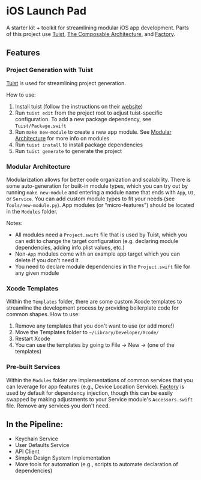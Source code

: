 # iOS Launch Pad

A starter kit + toolkit for streamlining modular iOS app development. Parts of this project use [Tuist](https://tuist.io/), [The Composable Architecture](https://github.com/pointfreeco/swift-composable-architecture), and [Factory](https://github.com/hmlongco/Factory).

## Features

### **Project Generation with Tuist**
[Tuist](https://tuist.io/) is used for streamlining project generation.

How to use: 
1. Install tuist (follow the instructions on their [website](https://tuist.io/))
2. Run `tuist edit` from the project root to adjust tuist-specific configuration. To add a new package dependency, see `Tuist/Package.swift`
3. Run `make new-module` to create a new app module. See [Modular Architecture](#modular-architecture) for more info on modules
4. Run `tuist install` to install package dependencies
5. Run `tuist generate` to generate the project

### **Modular Architecture**
Modularization allows for better code organization and scalability. There is some auto-generation for built-in module types, which you can try out by running `make new-module` and entering a module name that ends with `App`, `UI`, or `Service`. You can add custom module types to fit your needs (see `Tools/new-module.py`). App modules (or "micro-features") should be located in the `Modules` folder.

Notes:
- All modules need a `Project.swift` file that is used by Tuist, which you can edit to change the target configuration (e.g. declaring module dependencies, adding info.plist values, etc.)
- Non-`App` modules come with an example app target which you can delete if you don't need it
- You need to declare module dependencies in the `Project.swift` file for any given module

### **Xcode Templates**
Within the `Templates` folder, there are some custom Xcode templates to streamline the development process by providing boilerplate code for common shapes.
How to use:
1. Remove any templates that you don't want to use (or add more!)
2. Move the Templates folder to `~/Library/Developer/Xcode/`
3. Restart Xcode
4. You can use the templates by going to File -> New -> (one of the templates)

### **Pre-built Services**
Within the `Modules` folder are implementations of common services that you can leverage for app features (e.g., Device Location Service). [Factory](https://github.com/hmlongco/Factory) is used by default for dependency injection, though this can be easily swapped by making adjustments to your Service module's `Accessors.swift` file. Remove any services you don't need.

## In the Pipeline:

- Keychain Service
- User Defaults Service
- API Client
- Simple Design System Implementation
- More tools for automation (e.g., scripts to automate declaration of dependencies)